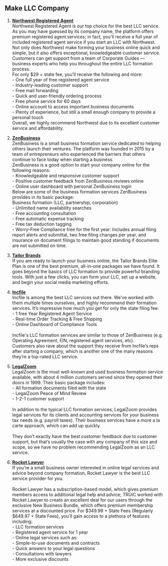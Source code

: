 ## Make LLC Company

1. **[Northwest Registered Agent](https://www.northwestregisteredagent.com/)**
<br>Northwest Registered Agent is our top choice for the best LLC service. As you may have guessed by its company name, the platform offers premium registered agent services; in fact, you'll receive a full year of included registered agent service if you start an LLC with Northwest.
<br>Not only does Northwest make forming your business online quick and simple, but it also offers exceptional, knowledgeable customer service. Customers can get support from a team of Corporate Guides — business experts who help you throughout the entire LLC formation process.
<br>For only $29 + state fee, you’ll receive the following and more:
<br>- One full year of free registered agent service
<br>- Industry-leading customer support
<br>- Free mail forwarding
<br>- Quick and user-friendly ordering process
<br>- Free phone service for 60 days
<br>- Online account to access important business documents
<br>- Plenty of experience, but still a small enough company to provide a personal touch
<br>Overall, we highly recommend Northwest due to its excellent customer service and affordability.

2. **[ZenBusiness](https://www.zenbusiness.com/)**
<br>ZenBusiness is a small business formation service dedicated to helping others launch their ventures. The platform was founded in 2015 by a team of entrepreneurs who experienced the barriers that others continue to face today when starting a business.
<br>ZenBusiness is a good option to start your company online for the following reasons:
<br>- Knowledgeable and responsive customer support
<br>- Positive customer feedback from ZenBusiness reviews online
<br>- Online user dashboard with personal ZenBusiness login
<br>Below are some of the business formation services ZenBusiness provides in its basic package:
<br>Business formation (LLC, partnership, corporation)
<br>- Unlimited name availability searches
<br>- Free accounting consultation
<br>- Free automatic expense tracking
<br>- Free tax deduction tagging
<br>- Worry-Free Compliance free for the first year: Includes annual filing report alerts and submittal, two free filing changes per year, and insurance on document filings to maintain good standing if documents are not submitted on time.

3. **[Tailor Brands](https://www.tailorbrands.com/)**
<br>If you are ready to launch your business online, the Tailor Brands Elite Plan is one of the best premium, all-in-one packages we have found. It goes beyond the basics of LLC formation to provide powerful branding tools. With just a few clicks, you can form your LLC, set up a website, and begin your social media marketing efforts.

4. **[Incfile](https://www.incfile.com/)**
<br>Incfile is among the best LLC services out there. We’ve worked with them multiple times ourselves, and highly recommend their formation services. It’s impressive how much you get for only the state filing fee:
<br>- 1 free Year Registered Agent Service
<br>- Real-time Order Tracking & Free Shipping
<br>- Online Dashboard of Compliance Tools
<br><br>Incfile's LLC formation services are similar to those of ZenBusiness (e.g. Operating Agreement, EIN, registered agent services, etc).
<br>Customers also rave about the support they receive from Incfile’s reps after starting a company, which is another one of the many reasons they’re a top-rated LLC service.

5. **[LegalZoom](https://www.legalzoom.com/)**
<br>LegalZoom is the most well-known and used business formation service available, with about 4 million customers served since they opened their doors in 1999. Their basic package includes:
<br>- All formation documents filed with the state
<br>- LegalZoom Peace of Mind Review
<br>- 1-2-1 customer support
<br><br>In addition to the typical LLC formation services, LegalZoom provides legal services for its clients and accounting services for your business tax needs (e.g. payroll taxes). Their business services have a more a la carte approach, which can add up quickly.
<br><br>They don’t exactly have the best customer feedback due to customer support, but that’s usually the case with any company of this size and scope, so we have no problem recommending LegalZoom as an LLC service.

6. **[Rocket Lawyer]()**
<br>If you’re a small business owner interested in online legal services and advice beyond company formation, Rocket Lawyer is the best LLC service provider for you.
<br><br>Rocket Lawyer has a subscription-based model, which gives premium members access to additional legal help and advice; TRUiC worked with Rocket Lawyer to create an excellent deal for our users through the exclusive New Business Bundle, which offers premium membership services at a discounted price. For $349.99 + State Fees (Regularly $649.97 + State Fees), you’ll gain access to a plethora of features including:
<br>- LLC formation services
<br>- Registered agent service for 1 year
<br>- Online legal services such as:
<br> - Simple-to-use documents and contracts
<br> - Quick answers to your legal questions
<br> - Consultations with lawyers
<br> - More exclusive discounts


